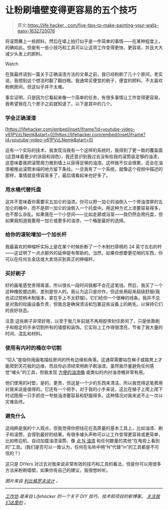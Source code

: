 # 让粉刷墙壁变得更容易的五个技巧

> 原文:[https://life hacker . com/five-tips-to-make-painting-your-walls-easy-1632720076](https://lifehacker.com/five-tips-to-make-painting-your-walls-easier-1632720076)

将滚筒蘸上一些颜料，然后在墙上拍打似乎是一件简单的事情——在某种程度上，的确如此。但是有一些小技巧和工具可以让这项工作变得更快、更容易，并且大大减少头发上的颜料。

Watch

在我最终读到一篇关于正确滚漆方法的文章之前，我已经粉刷了几十个房间，老实说，我想到这个想法时翻了翻白眼。我通常买便宜的刷子，便宜的颜料，不太喜欢粉刷房间，但这似乎并不太难。

事实证明，只是因为它看起来像一个简单的任务，有很多事情让工作变得更容易，我希望我在几个房子之前就知道了。以下是其中的几个。

### **学会正确滚漆**

 [https://lifehacker.com/embed/inset/iframe?id=youtube-video-v61PVzLNemk&start=0](https://lifehacker.com/embed/inset/iframe?id=youtube-video-v61PVzLNemk&start=0) 

这有一个实际的技术，我发现当我有一个这样的系统时，我得到了更一致的覆盖面(这意味着更少的涂层和润色)，我还意识到我过去没有给我的滚筒装足够的油漆，这意味着我把滚筒用力推到墙上以获得足够的油漆。这样做不仅会很累，还会在油漆被推出滚筒末端的地方留下条纹。一旦我有了一个系统，就像这个视频中描述的那样，事情就变得容易多了，最后墙看起来也好多了。

### **用水桶代替托盘**

这并不意味着你需要买五加仑的油漆。你可以把一加仑的油倒入一个带油漆屏的五加仑的桶中，而不是把一加仑的油倒入一个托盘中。用这种方式上漆要容易得多，也不那么杂乱。如果我在一个小空间——比如走廊或浴室——我仍然会用托盘，但如果我知道我要用一加仑或更多的油漆，一个桶是最好的选择。

### **给你的滚轮增加一个加长杆**

我最喜欢的伸缩杆实际上是在某个时候折断了一个木制扫帚柄的 24 英寸左右的杆——这证明了一点点额外的延伸是有帮助的。当然，如果你想要更花哨的东西，你可以在任何五金店或大卖场买到真正的伸缩杆。

### **买好刷子**

好的画笔感觉贵得离谱，所以很长一段时间我都不会花这笔钱。然后，我买了一个这种橡胶握边刷，差别是惊人的。我认为这只是炒作，但这些用起来超级舒服(我也试过短柄木制版本，拿在手上不太舒服)，它们给你一个很棒的线条。我并不总是对我的绘画设备负责，但我总是确保清洁和包裹这些设备上的刷毛，以保持它们的良好状态。

注意:这些刷子非常好用，以至于我几年前就不再用胶带封住房间了，只是依靠刷子和稳定的手来切割所有的墙壁和装饰。它实际上工作得很漂亮，节省了我大量的时间、混乱和材料。

### **使用有内衬的桶在**中切割

“切入”是指你用画笔描绘房间的所有边缘和角落。这通常需要站在梯子或踏凳上才能爬到天花板的边缘，而且你必须经常用刷子刷油漆。虽然我尽量避免任何感觉“噱头”的工具，但我发现 [方便的油漆桶](http://www.bercomincorporated.com/?port=all-handy-paint-products) 或类似的内衬油漆桶非常有用。

他们使用的衬垫，是的，更贵，但这是一个少的东西来清洁，所以我觉得这笔费用对我来说是值得的。它还有一个把手，对于我的小手来说，这比在梯子上爬上爬下时试图用一只手抓住一夸脱油漆要容易和舒服得多。这种情况对我来说不止一次以灾难告终。

### **避免什么**

这纯粹是我的个人观点，但我觉得你把钱花在高质量的基本工具上，比如油漆、刷子和滚筒，会得到最好的结果。有很多噱头声称可以让工作变得更容易或更简单，比如修边机、自动加载油漆滚筒、像 [点 N 油漆](http://www.amazon.com/As-Seen-On-TV-Painting/dp/B001SCHH0U?asc_campaign=InlineText&asc_refurl=https://lifehacker.com/five-tips-to-make-painting-your-walls-easier-1632720076&asc_source=&tag=kinjalifehackerlink-20) 和任何数量的其他“在电视上看到的”工具。(我们是否可以一致认为，任何在名称中用“N”代替“in”的工具都是不可信的？)

这只是 DIYers 对过去对我来说非常有效的技巧和工具的看法，但是你可以用很多方法来粉刷墙壁。如果你有自己的建议，我很想听听。

*图片来自* [*利比格罗夫设计*](https://www.flickr.com/photos/libbiegrovedesign/) *。*

* * *

[*工作坊*](http://workshop.lifehacker.com/) *是来自 Lifehacker 的一个关于 DIY 技巧、技术和项目的新博客。* [*关注我们这里的*](https://twitter.com/WorkshopLH) *。*